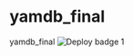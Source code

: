# yamdb_final
yamdb_final
![Deploy badge](https://github.com/YuriyPukinskis/yamdb_final/actions/workflows/yamdb_workflow.yml/badge.svg)
1